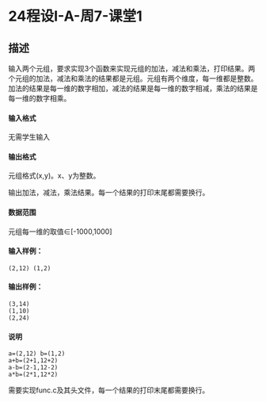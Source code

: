 # 24程设I-A-周7-课堂1

## 描述

输入两个元组，要求实现3个函数来实现元组的加法，减法和乘法，打印结果。两个元组的加法，减法和乘法的结果都是元组。元组有两个维度，每一维都是整数。加法的结果是每一维的数字相加，减法的结果是每一维的数字相减，乘法的结果是每一维的数字相乘。

#### 输入格式

无需学生输入

#### 输出格式

元组格式(x,y)。x、y为整数。

输出加法，减法，乘法结果。每一个结果的打印末尾都需要换行。

#### 数据范围

元组每一维的取值$\in$[-1000,1000]

#### 输入样例：

```
(2,12) (1,2)
```

#### 输出样例：

```
(3,14)
(1,10)
(2,24)
```

#### 说明

```
a=(2,12) b=(1,2)
a+b=(2+1,12+2)
a-b=(2-1,12-2)
a*b=(2*1,12*2)
```

需要实现func.c及其头文件，每一个结果的打印末尾都需要换行。


